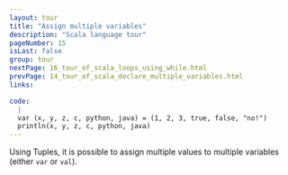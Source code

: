 ```yaml
---
layout: tour
title: "Assign multiple variables"
description: "Scala language tour"
pageNumber: 15
isLast: false
group: tour
nextPage: 16_tour_of_scala_loops_using_while.html
prevPage: 14_tour_of_scala_declare_multiple_variables.html
links:

code:
  |
  var (x, y, z, c, python, java) = (1, 2, 3, true, false, "no!")  
  println(x, y, z, c, python, java)  
---
```


Using Tuples, it is possible to assign multiple values to multiple variables (either `var` or `val`).